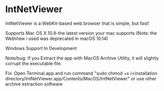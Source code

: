 # IntNetViewer

IntNetViewer is a WebKit-based web browser that is simple, but fast!

Supports Mac OS X 10.8-the latest version your mac supports (Note: the WebView i used was deprecated in macOS 10.14)

Windows Support In Development

Note/bug: If you Extract the app with MacOS Archive Utility, it will slightly corrupt the executable file.

Fix: Open Terminal.app and run command "sudo chmod +x /<installation directory/IntNetViewer.app/Contents/MacOS/IntNetViewer" or use other archive extraction software
